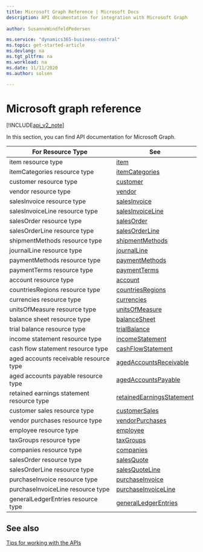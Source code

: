 ```yaml
---
title: Microsoft Graph Reference | Microsoft Docs
description: API documentation for integration with Microsoft Graph
 
author: SusanneWindfeldPedersen

ms.service: "dynamics365-business-central"
ms.topic: get-started-article
ms.devlang: na
ms.tgt_pltfrm: na
ms.workload: na
ms.date: 11/11/2020
ms.author: solsen

---
```

# Microsoft graph reference

[!INCLUDE[api_v2_note](../../includes/api_v2_note.md)]

In this section, you can find API documentation for Microsoft Graph.

|For Resource Type|See|
|-----------------|---|
|item resource type|[item](../resources/dynamics_item.md)|
|itemCategories resource type|[itemCategories](../resources/dynamics_itemcategory.md)|
|customer resource type|[customer](../resources/dynamics_customer.md)|
|vendor resource type|[vendor](../resources/dynamics_vendor.md)|
|salesInvoice resource type|[salesInvoice](../resources/dynamics_salesinvoice.md)|
|salesInvoiceLine resource type|[salesInvoiceLine](../resources/dynamics_salesinvoiceline.md)|
|salesOrder resource type|[salesOrder](../resources/dynamics_salesorder.md)|
|salesOrderLine resource type|[salesOrderLine](../resources/dynamics_salesorderline.md)|
|shipmentMethods resource type|[shipmentMethods](../resources/dynamics_shipmentmethod.md)|
|journalLine resource type|[journalLine](../resources/dynamics_journalline.md)|
|paymentMethods resource type|[paymentMethods](../resources/dynamics_paymentmethod.md)|
|paymentTerms resource type|[paymentTerms](../resources/dynamics_paymentterm.md)|
|account resource type|[account](../resources/dynamics_account.md)|
|countriesRegions resource type|[countriesRegions](../resources/dynamics_countryregion.md)|
|currencies resource type|[currencies](../resources/dynamics_currency.md)|
|unitsOfMeasure resource type|[unitsOfMeasure](../resources/dynamics_unitofmeasure.md)|
|balance sheet resource type|[balanceSheet](../resources/dynamics_balancesheet.md)|
|trial balance resource type|[trialBalance](../resources/dynamics_trialbalance.md)|
|income statement resource type|[incomeStatement](../resources/dynamics_incomestatement.md)|
|cash flow statement resource type|[cashFlowStatement](../resources/dynamics_cashflowstatement.md)|
|aged accounts receivable resource type|[agedAccountsReceivable](../resources/dynamics_agedaccountsreceivable.md)|
|aged accounts payable resource type|[agedAccountsPayable](../resources/dynamics_agedaccountspayable.md)|
|retained earnings statement resource type|[retainedEarningsStatement](../resources/dynamics_retainedearningsstatement.md)|
|customer sales resource type|[customerSales](../resources/dynamics_customersale.md)|
|vendor purchases resource type|[vendorPurchases](../resources/dynamics_vendorpurchase.md)|
|employee resource type|[employee](../resources/dynamics_employee.md)|
|taxGroups resource type|[taxGroups](../resources/dynamics_taxGroup.md)|
|companies resource type|[companies](../resources/dynamics_company.md)|
|salesOrder resource type|[salesQuote](../resources/dynamics_salesquote.md)|
|salesOrderLine resource type|[salesQuoteLine](../resources/dynamics_salesquoteline.md)|
|purchaseInvoice resource type|[purchaseInvoice](../resources/dynamics_purchaseinvoice.md)|
|purchaseInvoiceLine resource type|[purchaseInvoiceLine](../resources/dynamics_purchaseinvoiceline.md)|
|generalLedgerEntries resource type|[generalLedgerEntries](../resources/dynamics_generalLedgerEntry.md)|

## See also

[Tips for working with the APIs](../../developer/devenv-connect-apps-tips.md)  

